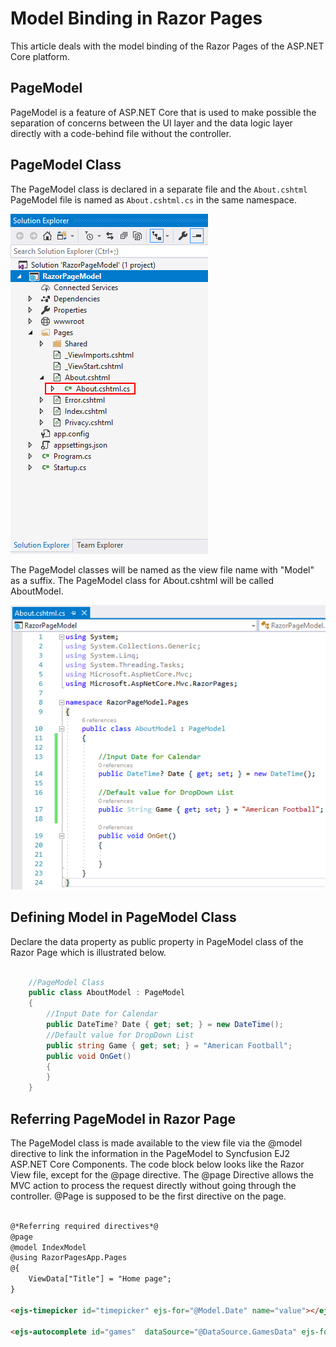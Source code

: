 # Model Binding in Razor Pages

This article deals with the model binding of the Razor Pages of the ASP.NET Core platform. 

## PageModel

PageModel is a feature of ASP.NET Core that is used to make possible the separation of concerns between the UI layer and the data logic layer directly with a code-behind file without the controller. 

## PageModel Class

The PageModel class is declared in a separate file and the `About.cshtml` PageModel file is named as `About.cshtml.cs` in the same namespace.

![RazorPage Project](images/page-model.png)

The PageModel classes will be named as the view file name with "Model" as a suffix. The PageModel class for About.cshtml will be called AboutModel.

![PageModel Class](images/page-model-class.png)

## Defining Model in PageModel Class

Declare the data property as public property in PageModel class of the Razor Page which is illustrated below. 

```csharp

    //PageModel Class
    public class AboutModel : PageModel
    {
        //Input Date for Calendar
        public DateTime? Date { get; set; } = new DateTime();
        //Default value for DropDown List
        public string Game { get; set; } = "American Football";
        public void OnGet()
        {   
        }
    }

```

## Referring PageModel in Razor Page

The PageModel class is made available to the view file via the @model directive to link the information in the PageModel to Syncfusion EJ2 ASP.NET Core Components. The code block below looks like the Razor View file, except for the @page directive. The @page Directive allows the MVC action to process the request directly without going through the controller. @Page is supposed to be the first directive on the page.

```html

@*Referring required directives*@
@page
@model IndexModel
@using RazorPagesApp.Pages
@{
    ViewData["Title"] = "Home page";
}

<ejs-timepicker id="timepicker" ejs-for="@Model.Date" name="value"></ejs-timepicker>

<ejs-autocomplete id="games"  dataSource="@DataSource.GamesData" ejs-for="@Model.Game"placeholder="e.g. Basketball"></ejs-autocomplete>


```